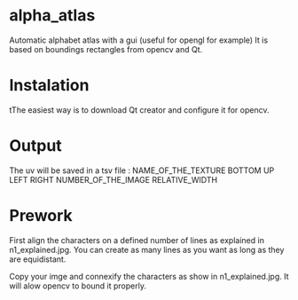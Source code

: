 # alpha_atlas
Automatic alphabet atlas with a gui (useful for opengl for example)
It is based on boundings rectangles from opencv and Qt.

# Instalation
tThe easiest way is to download Qt creator and configure it for opencv.

# Output
The uv will be saved in a tsv file :
NAME_OF_THE_TEXTURE BOTTOM UP LEFT  RIGHT NUMBER_OF_THE_IMAGE RELATIVE_WIDTH

# Prework
First align the characters on a defined number of lines as explained in n1_explained.jpg. You can create as many lines as you want as long as they are equidistant.

Copy your imge and connexify the characters as show in n1_explained.jpg. It will alow opencv to bound it properly.






